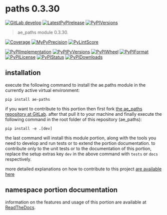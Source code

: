 <!-- THIS FILE IS EXCLUSIVELY MAINTAINED by the project ae.ae V0.3.93 -->
<!-- THIS FILE IS EXCLUSIVELY MAINTAINED by the project aedev.tpl_namespace_root V0.3.14 -->
# paths 0.3.30

[![GitLab develop](https://img.shields.io/gitlab/pipeline/ae-group/ae_paths/develop?logo=python)](
    https://gitlab.com/ae-group/ae_paths)
[![LatestPyPIrelease](
    https://img.shields.io/gitlab/pipeline/ae-group/ae_paths/release0.3.29?logo=python)](
    https://gitlab.com/ae-group/ae_paths/-/tree/release0.3.29)
[![PyPIVersions](https://img.shields.io/pypi/v/ae_paths)](
    https://pypi.org/project/ae-paths/#history)

>ae_paths module 0.3.30.

[![Coverage](https://ae-group.gitlab.io/ae_paths/coverage.svg)](
    https://ae-group.gitlab.io/ae_paths/coverage/index.html)
[![MyPyPrecision](https://ae-group.gitlab.io/ae_paths/mypy.svg)](
    https://ae-group.gitlab.io/ae_paths/lineprecision.txt)
[![PyLintScore](https://ae-group.gitlab.io/ae_paths/pylint.svg)](
    https://ae-group.gitlab.io/ae_paths/pylint.log)

[![PyPIImplementation](https://img.shields.io/pypi/implementation/ae_paths)](
    https://gitlab.com/ae-group/ae_paths/)
[![PyPIPyVersions](https://img.shields.io/pypi/pyversions/ae_paths)](
    https://gitlab.com/ae-group/ae_paths/)
[![PyPIWheel](https://img.shields.io/pypi/wheel/ae_paths)](
    https://gitlab.com/ae-group/ae_paths/)
[![PyPIFormat](https://img.shields.io/pypi/format/ae_paths)](
    https://pypi.org/project/ae-paths/)
[![PyPILicense](https://img.shields.io/pypi/l/ae_paths)](
    https://gitlab.com/ae-group/ae_paths/-/blob/develop/LICENSE.md)
[![PyPIStatus](https://img.shields.io/pypi/status/ae_paths)](
    https://libraries.io/pypi/ae-paths)
[![PyPIDownloads](https://img.shields.io/pypi/dm/ae_paths)](
    https://pypi.org/project/ae-paths/#files)


## installation


execute the following command to install the
ae.paths module
in the currently active virtual environment:
 
```shell script
pip install ae-paths
```

if you want to contribute to this portion then first fork
[the ae_paths repository at GitLab](
https://gitlab.com/ae-group/ae_paths "ae.paths code repository").
after that pull it to your machine and finally execute the
following command in the root folder of this repository
(ae_paths):

```shell script
pip install -e .[dev]
```

the last command will install this module portion, along with the tools you need
to develop and run tests or to extend the portion documentation. to contribute only to the unit tests or to the
documentation of this portion, replace the setup extras key `dev` in the above command with `tests` or `docs`
respectively.

more detailed explanations on how to contribute to this project
[are available here](
https://gitlab.com/ae-group/ae_paths/-/blob/develop/CONTRIBUTING.rst)


## namespace portion documentation

information on the features and usage of this portion are available at
[ReadTheDocs](
https://ae.readthedocs.io/en/latest/_autosummary/ae.paths.html
"ae_paths documentation").
